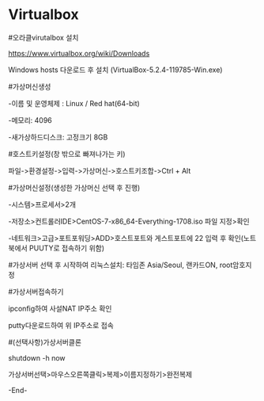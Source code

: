 # Virtualbox

#오라클virutalbox 설치

https://www.virtualbox.org/wiki/Downloads

Windows hosts 다운로드 후 설치 (VirtualBox-5.2.4-119785-Win.exe)

#가상머신생성

-이름 및 운영체제 : Linux / Red hat(64-bit)

-메모리: 4096

-새가상하드디스크: 고정크기 8GB

#호스트키설정(창 밖으로 빠져나가는 키)

파일->환경설정->입력->가상머신->호스트키조합->Ctrl + Alt

#가상머신설정(생성한 가상머신 선택 후 진행)

-시스템>프로세서>2개

-저장소>컨트롤러IDE>CentOS-7-x86_64-Everything-1708.iso 파일 지정>확인

-네트워크>고급>포트포워딩>ADD>호스트포트와 게스트포트에 22 입력 후 확인(노트북에서 PUUTY로 접속하기 위함)

#가상서버 선택 후 시작하여 리눅스설치: 타임존 Asia/Seoul, 랜카드ON, root암호지정

#가상서버접속하기

ipconfig하여 사설NAT IP주소 확인

putty다운로드하여 위 IP주소로 접속

#(선택사항)가상서버클론

shutdown -h now

가상서버선택>마우스오른쪽클릭>복제>이름지정하기>완전복제

-End-



